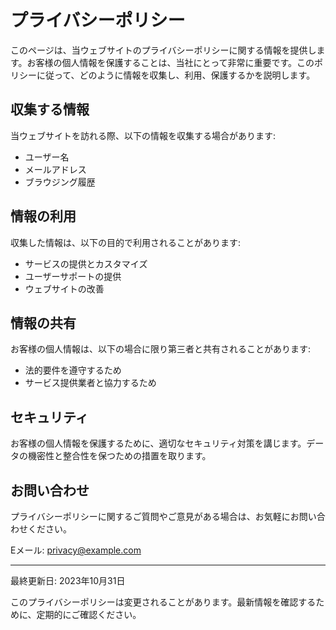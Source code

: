 # プライバシーポリシー

このページは、当ウェブサイトのプライバシーポリシーに関する情報を提供します。お客様の個人情報を保護することは、当社にとって非常に重要です。このポリシーに従って、どのように情報を収集し、利用、保護するかを説明します。

## 収集する情報

当ウェブサイトを訪れる際、以下の情報を収集する場合があります:

- ユーザー名
- メールアドレス
- ブラウジング履歴

## 情報の利用

収集した情報は、以下の目的で利用されることがあります:

- サービスの提供とカスタマイズ
- ユーザーサポートの提供
- ウェブサイトの改善

## 情報の共有

お客様の個人情報は、以下の場合に限り第三者と共有されることがあります:

- 法的要件を遵守するため
- サービス提供業者と協力するため

## セキュリティ

お客様の個人情報を保護するために、適切なセキュリティ対策を講じます。データの機密性と整合性を保つための措置を取ります。

## お問い合わせ

プライバシーポリシーに関するご質問やご意見がある場合は、お気軽にお問い合わせください。

Eメール: privacy@example.com

---

最終更新日: 2023年10月31日

このプライバシーポリシーは変更されることがあります。最新情報を確認するために、定期的にご確認ください。
